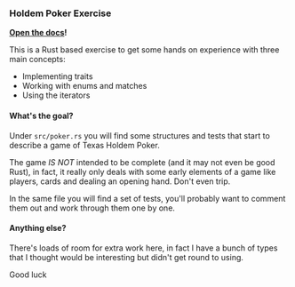 ### Holdem Poker Exercise

**[Open the docs](target/doc/poker/index.html)!**

This is a Rust based exercise to get some hands on experience with three main concepts:

- Implementing traits
- Working with enums and matches
- Using the iterators

#### What's the goal?

Under `src/poker.rs` you will find some structures and tests that start to describe a game of Texas Holdem Poker.

The game _IS NOT_ intended to be complete (and it may not even be good Rust), in fact, it really only deals with some early elements of a game like players, cards and dealing an opening hand. Don't even trip.

In the same file you will find a set of tests, you'll probably want to comment them out and work through them one by one.

#### Anything else?

There's loads of room for extra work here, in fact I have a bunch of types that I thought would be interesting but didn't get round to using.

Good luck
